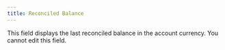 ```yaml
---
title: Reconciled Balance
---
```



This field displays the last reconciled balance in the account currency.  You cannot edit this field.
